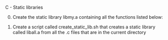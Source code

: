C - Static libraries


0.  Create the static library libmy.a containing all the functions listed below:

1.  Create a script called create_static_lib.sh that creates a static library called liball.a from all the .c files that are in the current directory
